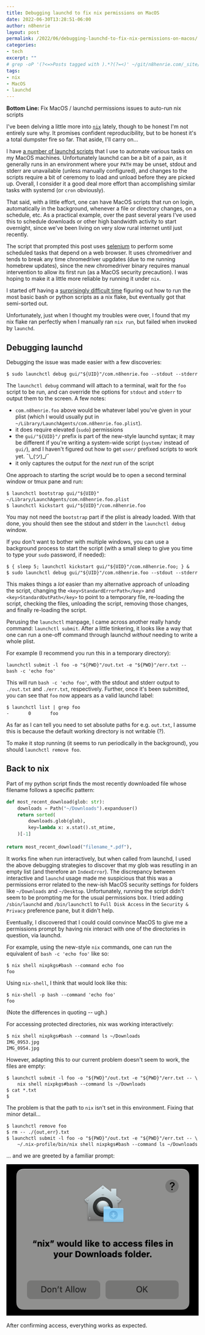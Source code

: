```yaml
---
title: Debugging launchd to fix nix permissions on MacOS
date: 2022-06-30T13:28:51-06:00
author: n8henrie
layout: post
permalink: /2022/06/debugging-launchd-to-fix-nix-permissions-on-macos/
categories:
- tech
excerpt: ""
# grep -oP '(?<=>Posts tagged with ).*?(?=<)' ~/git/n8henrie.com/_site/tags/index.html
tags:
- nix
- MacOS
- launchd
---
```

**Bottom Line:** Fix MacOS / launchd permissions issues to auto-run nix scripts
<!--more-->

I've been delving a little more into [`nix`][nix] lately, though to be honest
I'm not entirely sure why. It promises confident reproducibility, but to be
honest it's a total dumpster fire so far. That aside, I'll carry on...

I have [a number of launchd scripts][0] that I use to automate various tasks on
my MacOS machines. Unfortunately launchd can be a bit of a pain, as it
generally runs in an environment where your `PATH` may be unset, stdout and
stderr are unavailable (unless manually configured), and changes to the scripts
require a bit of ceremony to load and unload before they are picked up.
Overall, I consider it a good deal more effort than accomplishing similar tasks
with systemd (or `cron` obviously).

That said, with a little effort, one can have MacOS scripts that run on login,
automatically in the background, whenever a file or directory changes, on a
schedule, etc. As a practical example, over the past several years I've used
this to schedule downloads or other high bandwidth activity to start overnight,
since we've been living on very slow rural internet until just recently.

The script that prompted this post uses [selenium][2] to perform some scheduled
tasks that depend on a web browser. It uses chromedriver and tends to
break any time chromedriver upgdates (due to me running homebrew updates),
since the new chromedriver binary requires manual intervention to allow its
first run (as a MacOS security precaution). I was hoping to make it a little
more reliable by running it under `nix`.

I started off having a [surprisingly difficult time][1] figuring out how to run
the most basic bash or python scripts as a nix flake, but eventually got that
semi-sorted out.

Unfortunately, just when I thought my troubles were over, I found that my nix
flake ran perfectly when I manually ran `nix run`, but failed when invoked by
`launchd`.

## Debugging launchd

Debugging the issue was made easier with a few discoveries:

```console
$ sudo launchctl debug gui/"${UID}"/com.n8henrie.foo --stdout --stderr
```

The `launchctl debug` command will attach to a terminal, wait for the `foo`
script to be run, and can override the options for `stdout` and `stderr` to
output them to the screen. A few notes:

- `com.n8henrie.foo` above would be whatever label you've given in your plist
  (which I would usually put in
  `~/Library/LaunchAgents/com.n8henrie.foo.plist`).
- it does require elevated (`sudo`) permissions
- the `gui/"${UID}"/` prefix is part of the new-style launchd syntax; it may be
  different if you're writing a system-wide script (`system/` instead of
  `gui/`), and I haven't figured out how to get `user/` prefixed scripts to
  work yet. ¯\\\_(ツ)_/¯
- it only captures the output for the *next* run of the script

One approach to starting the script would be to open a second terminal window
or tmux pane and run:

```console
$ launchctl bootstrap gui/"${UID}" ~/Library/LaunchAgents/com.n8henrie.foo.plist
$ launchctl kickstart gui/"${UID}"/com.n8henrie.foo
```

You may not need the `bootstrap` part if the plist is already loaded. With that
done, you should then see the stdout and stderr in the `launchctl debug`
window.

If you don't want to bother with multiple windows, you can use a background
process to start the script (with a small sleep to give you time to type your
`sudo` password, if needed):

```console
$ { sleep 5; launchctl kickstart gui/"${UID}"/com.n8henrie.foo; } &
$ sudo launchctl debug gui/"${UID}"/com.n8henrie.foo --stdout --stderr
```

This makes things a *lot* easier than my alternative approach of unloading the
script, changing the `<key>StandardErrorPath</key>` and
`<key>StandardOutPath</key>` to point to a temporary file, re-loading the
script, checking the files, unloading the script, removing those changes, and
finally re-loading the script.

Perusing the `launchctl` manpage, I came across another really handy command:
`launchctl submit`. After a little tinkering, it looks like a way that one can
run a one-off command through launchd *without* needing to write a whole plist.

For example (I recommend you run this in a temporary directory):

```console
launchctl submit -l foo -o "${PWD}"/out.txt -e "${PWD}"/err.txt -- bash -c 'echo foo'
```

This will run `bash -c 'echo foo'`, with the stdout and stderr output to
`./out.txt` and `./err.txt`, respectively. Further, once it's been submitted,
you can see that `foo` now appears as a valid launchd label:

```console
$ launchctl list | grep foo
-       0       foo
```

As far as I can tell you need to set absolute paths for e.g. `out.txt`, I
assume this is because the default working directory is not writable (?).

To make it stop running (it seems to run periodically in the background), you
should `launchctl remove foo`.

## Back to nix

Part of my python script finds the most recently downloaded file whose filename
follows a specific pattern:

```python
def most_recent_download(glob: str):
    downloads = Path("~/Downloads").expanduser()
    return sorted(
        downloads.glob(glob),
        key=lambda x: x.stat().st_mtime,
    )[-1]

return most_recent_download("filename_*.pdf"),
```

It works fine when run interactively, but when called from launchd, I used the
above debugging strategies to discover that my glob was resutling in an empty
list (and therefore an `IndexError`). The discrepancy between interactive and
`launchd` usage made me suspicious that this was a permissions error related to
the new-ish MacOS security settings for folders like `~/Downloads` and
`~/Desktop`. Unfortunately, running the script didn't seem to be prompting me
for the usual permissions box. I tried adding `/sbin/launchd` and
`/bin/launchctl` to `Full Disk Access` in the `Security & Privacy` preference
pane, but it didn't help.

Eventually, I discovered that I could could convince MacOS to give me a
permissions prompt by having nix interact with one of the directories in
question, via launchd.

For example, using the new-style `nix` commands, one can run the equivalent of
`bash -c 'echo foo'` like so:

```console
$ nix shell nixpkgs#bash --command echo foo
foo
```

Using `nix-shell`, I think that would look like this:


```
$ nix-shell -p bash --command 'echo foo'
foo
```

(Note the differences in quoting -- ugh.)

For accessing protected directories, nix was working interactively:

```console
$ nix shell nixpkgs#bash --command ls ~/Downloads
IMG_0953.jpg
IMG_0954.jpg
```

However, adapting this to our current problem doesn't seem to work, the files
are empty:

```console
$ launchctl submit -l foo -o "${PWD}"/out.txt -e "${PWD}"/err.txt -- \
    nix shell nixpkgs#bash --command ls ~/Downloads
$ cat *.txt
$
```

The problem is that the path to `nix` isn't set in this environment. Fixing
that minor detail...

```
$ launchctl remove foo
$ rm -- ./{out,err}.txt
$ launchctl submit -l foo -o "${PWD}"/out.txt -e "${PWD}"/err.txt -- \
    ~/.nix-profile/bin/nix shell nixpkgs#bash --command ls ~/Downloads
```

... and we are greeted by a familiar prompt:

![](/uploads/2022/06/nix-download-permission-prompt.png)

After confirming access, everything works as expected.

[nix]: https://nixos.org/
[0]: https://n8henrie.com/tags/#launchd-ref
[1]: https://discourse.nixos.org/t/basic-flake-run-existing-python-bash-script
[2]: https://www.selenium.dev/
